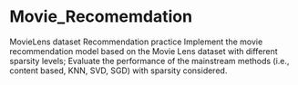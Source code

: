 # Movie_Recomemdation
 MovieLens dataset Recommendation practice
Implement the movie recommendation model based on the Movie Lens dataset with different
sparsity levels; Evaluate the performance of the mainstream methods (i.e., content based,
KNN, SVD, SGD) with sparsity considered.
